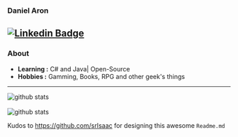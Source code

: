 ### Daniel Aron
[![Linkedin Badge](https://img.shields.io/badge/-Daniel_Aron-blue?style=flat-square&logo=Linkedin&logoColor=white&link=https://https://www.linkedin.com/in/daniel-aron-6195b0209//)](https:https://www.linkedin.com/in/daniel-aron-6195b0209/) 
---------------------------------------------------------------------------------------------------------------------------------------------------------------------------------
### About

-  **Learning :** C# and Java| Open-Source
-  **Hobbies :** Gamming, Books, RPG and other geek's things
---------------------------------------------------------------------------------------------------------------------------------------------------------------------------------

![github stats](https://github-readme-stats.vercel.app/api?username=aron-dan&show_icons=true&theme=tokyonight)
<br></br>
![github stats](https://github-readme-stats.anuraghazra1.vercel.app/api/top-langs/?username=aron-dan&layout=compact&show_icons=true&theme=tokyonight)

Kudos to https://github.com/srIsaac for designing this awesome `Readme.md`
